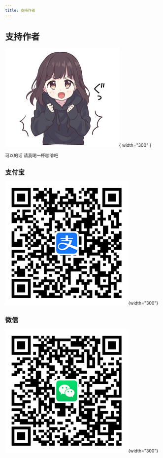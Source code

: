 ```yaml
---
title: 支持作者
---
```


# 支持作者

![](./assets/images/頑張ります.png){ width="300" }

可以的话 请我喝一杯咖啡吧

## 支付宝

![](assets/images/ali-pay.png){width="300"}

## 微信

![](assets/images/wechat-pay.png){width="300"}
